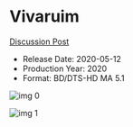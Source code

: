 # Vivaruim

[Discussion Post](https://www.avsforum.com/threads/bass-eq-for-filtered-movies.2995212/post-59636674)

* Release Date: 2020-05-12
* Production Year: 2020
* Format: BD/DTS-HD MA 5.1

![img 0](https://i.imgur.com/ncDnuL8.jpg)

![img 1](https://i.imgur.com/c2GxHZQ.png)

